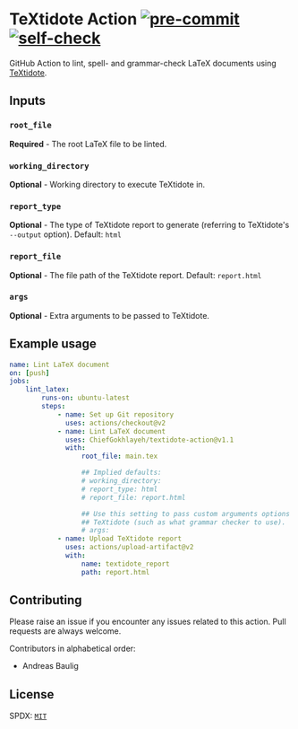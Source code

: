 # TeXtidote Action [![pre-commit](https://github.com/ChiefGokhlayeh/textidote-action/workflows/pre-commit/badge.svg)](https://github.com/ChiefGokhlayeh/textidote-action/actions?query=workflow%3Apre-commit) [![self-check](https://github.com/ChiefGokhlayeh/textidote-action/workflows/self-check/badge.svg)](https://github.com/ChiefGokhlayeh/textidote-action/actions?query=workflow%3Aself-check)

GitHub Action to lint, spell- and grammar-check LaTeX documents using [TeXtidote](https://github.com/sylvainhalle/textidote).

## Inputs

### `root_file`

**Required** - The root LaTeX file to be linted.

### `working_directory`

**Optional** - Working directory to execute TeXtidote in.

### `report_type`

**Optional** - The type of TeXtidote report to generate (referring to TeXtidote's `--output` option). Default: `html`

### `report_file`

**Optional** - The file path of the TeXtidote report. Default: `report.html`

### `args`

**Optional** - Extra arguments to be passed to TeXtidote.

## Example usage

```yaml
name: Lint LaTeX document
on: [push]
jobs:
    lint_latex:
        runs-on: ubuntu-latest
        steps:
            - name: Set up Git repository
              uses: actions/checkout@v2
            - name: Lint LaTeX document
              uses: ChiefGokhlayeh/textidote-action@v1.1
              with:
                  root_file: main.tex

                  ## Implied defaults:
                  # working_directory:
                  # report_type: html
                  # report_file: report.html

                  ## Use this setting to pass custom arguments options to
                  ## TeXtidote (such as what grammar checker to use).
                  # args:
            - name: Upload TeXtidote report
              uses: actions/upload-artifact@v2
              with:
                  name: textidote_report
                  path: report.html
```

## Contributing

Please raise an issue if you encounter any issues related to this action. Pull requests are always welcome.

Contributors in alphabetical order:

-   Andreas Baulig

## License

SPDX: [`MIT`](https://opensource.org/licenses/MIT)
